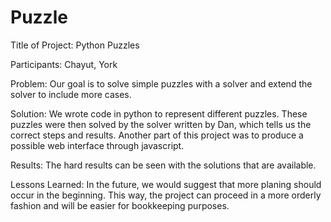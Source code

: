 Puzzle
======

Title of Project: Python Puzzles

Participants: Chayut, York

Problem: Our goal is to solve simple puzzles with a solver and extend the solver to include more cases.

Solution: We wrote code in python to represent different puzzles. These puzzles were then solved by the solver written by Dan, which tells us the correct steps and results. Another part of this project was to produce a possible web interface through javascript.

Results: The hard results can be seen with the solutions that are available.

Lessons Learned: In the future, we would suggest that more planing should occur in the beginning. This way, the project can proceed in a more orderly fashion and will be easier for bookkeeping purposes.
